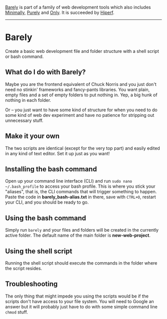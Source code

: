 [Barely](https://github.com/mikaelvesavuori/barely) is part of a family of web development tools which also includes [Minimally](https://github.com/mikaelvesavuori/minimally), [Purely](https://github.com/mikaelvesavuori/purely) and [Only](https://github.com/beingstudio/only). It is succeeded by [Hiperf](https://github.com/mikaelvesavuori/hiperf).

---

# Barely
Create a basic web development file and folder structure with a shell script or bash command.

## What do I do with Barely?
Maybe you are the frontend equivalent of Chuck Norris and you just don't need no stinkin' frameworks and fancy-pants libraries. You want plain, empty files and a set of empty folders to put nothing in. Yep, a big hunk of nothing in each folder.

Or – you just want to have some kind of structure for when you need to do some kind of web dev experiment and have no patience for stripping out unnecessary stuff.

## Make it your own
The two scripts are identical (except for the very top part) and easily edited in any kind of text editor. Set it up just as you want!

## Installing the bash command
Open up your command line interface (CLI) and run `sudo nano ~/.bash_profile` to access your bash profile. This is where you stick your "aliases", that is, the CLI commands that will trigger something to happen. Paste the code in **barely_bash-alias.txt** in there, save with `CTRL+O`, restart your CLI, and you should be ready to go.

## Using the bash command
Simply run `barely` and your files and folders will be created in the currently active folder. The default name of the main folder is **new-web-project**.

## Using the shell script
Running the shell script should execute the commands in the folder where the script resides.

## Troubleshooting
The only thing that might impede you using the scripts would be if the scripts don't have access to your file system. You will need to Google an answer but it will probably just have to do with some simple command line `chmod` stuff.

